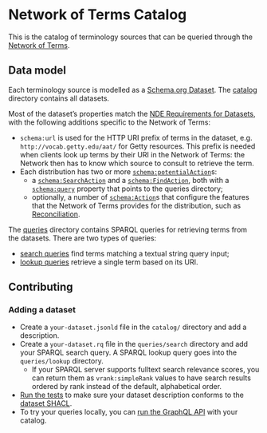 # Network of Terms Catalog

This is the catalog of terminology sources that can be queried through the
[Network of Terms](https://github.com/netwerk-digitaal-erfgoed/network-of-terms).

## Data model

Each terminology source is modelled as a [Schema.org Dataset](https://schema.org/Dataset). The [catalog](catalog)
directory contains all datasets.

Most of the dataset’s properties match the
[NDE Requirements for Datasets](https://netwerk-digitaal-erfgoed.github.io/requirements-datasets), with the following
additions specific to the Network of Terms:

- `schema:url` is used for the HTTP URI prefix of terms in the dataset, e.g. `http://vocab.getty.edu/aat/` for Getty
  resources. This prefix is needed when clients look up terms by their URI in the Network of Terms: the Network then has 
  to know which source to consult to retrieve the term.
- Each distribution has two or more [`schema:potentialAction`](https://schema.org/potentialAction)s:
  - a [`schema:SearchAction`](https://schema.org/SearchAction) and
    a [`schema:FindAction`](https://schema.org/FindAction), both with a [`schema:query`](https://schema.org/query)
    property that points to the queries directory;
  - optionally, a number of [`schema:Action`](https://schema.org/Action)s that configure the features that the Network
    of Terms provides for the distribution, such as [Reconciliation](../network-of-terms-reconciliation).

The [queries](catalog/queries) directory contains SPARQL queries for retrieving terms from the datasets. There are
two types of queries:

- [search queries](catalog/queries/search) find terms matching a textual string query input;
- [lookup queries](catalog/queries/lookup) retrieve a single term based on its URI.

## Contributing

### Adding a dataset

* Create a `your-dataset.jsonld` file in the `catalog/` directory and add a description.
* Create a `your-dataset.rq` file in the `queries/search` directory and add your SPARQL search query. A SPARQL
  lookup query goes into the `queries/lookup` directory.
  * If your SPARQL server supports fulltext search relevance scores, you can return them as `vrank:simpleRank` values to
    have search results ordered by rank instead of the default, alphabetical order.
* [Run the tests](../../docs/tests.md) to make sure your dataset description conforms to the
  [dataset SHACL](shacl/dataset.jsonld).
* To try your queries locally, you can
  [run the GraphQL API](../network-of-terms-graphql/README.md#for-network-of-terms-developers) with your catalog.
